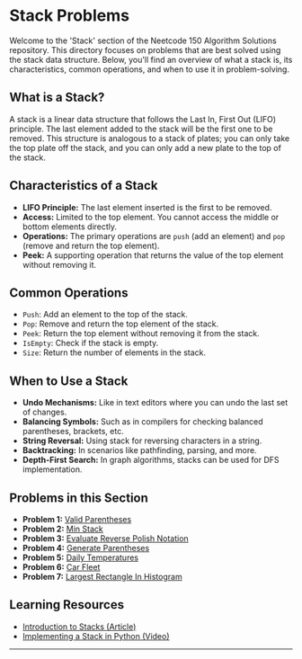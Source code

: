 # Stack Problems

Welcome to the 'Stack' section of the Neetcode 150 Algorithm Solutions repository. This directory focuses on problems that are best solved using the stack data structure. Below, you'll find an overview of what a stack is, its characteristics, common operations, and when to use it in problem-solving.

## What is a Stack?

A stack is a linear data structure that follows the Last In, First Out (LIFO) principle. The last element added to the stack will be the first one to be removed. This structure is analogous to a stack of plates; you can only take the top plate off the stack, and you can only add a new plate to the top of the stack.

## Characteristics of a Stack

- **LIFO Principle:** The last element inserted is the first to be removed.
- **Access:** Limited to the top element. You cannot access the middle or bottom elements directly.
- **Operations:** The primary operations are `push` (add an element) and `pop` (remove and return the top element).
- **Peek:** A supporting operation that returns the value of the top element without removing it.

## Common Operations

- `Push`: Add an element to the top of the stack.
- `Pop`: Remove and return the top element of the stack.
- `Peek`: Return the top element without removing it from the stack.
- `IsEmpty`: Check if the stack is empty.
- `Size`: Return the number of elements in the stack.

## When to Use a Stack

- **Undo Mechanisms:** Like in text editors where you can undo the last set of changes.
- **Balancing Symbols:** Such as in compilers for checking balanced parentheses, brackets, etc.
- **String Reversal:** Using stack for reversing characters in a string.
- **Backtracking:** In scenarios like pathfinding, parsing, and more.
- **Depth-First Search:** In graph algorithms, stacks can be used for DFS implementation.

## Problems in this Section

- **Problem 1:** [Valid Parentheses](/Stack/Solutions/Valid%20Parentheses.py)
- **Problem 2:** [Min Stack](/Solutions/Min%20Stack.py)
- **Problem 3:** [Evaluate Reverse Polish Notation](/Solutions/Evaluate%20Reverse%20Polish%20Notation.py)
- **Problem 4:** [Generate Parentheses](/Solutions/Generate%20Parentheses.py)
- **Problem 5:** [Daily Temperatures](/Solutions/Daily%20Temperatures.py)
- **Problem 6:** [Car Fleet](/Solutions/Car%20Fleet.py)
- **Problem 7:** [Largest Rectangle In Histogram](/Solutions/Largest%20Rectangle%20In%20Histogram.py)


## Learning Resources

- [Introduction to Stacks (Article)](https://example.com/intro-to-stacks)
- [Implementing a Stack in Python (Video)](https://example.com/stack-implementation)

---

